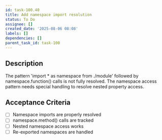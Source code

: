```yaml
---
id: task-100.40
title: Add namespace import resolution
status: To Do
assignee: []
created_date: '2025-08-06 08:08'
labels: []
dependencies: []
parent_task_id: task-100
---
```


## Description

The pattern 'import * as namespace from ./module' followed by namespace.function() calls is not fully resolved. The namespace access pattern needs special handling to resolve nested property access.

## Acceptance Criteria

- [ ] Namespace imports are properly resolved
- [ ] namespace.method() calls are tracked
- [ ] Nested namespace access works
- [ ] Re-exported namespaces are handled
